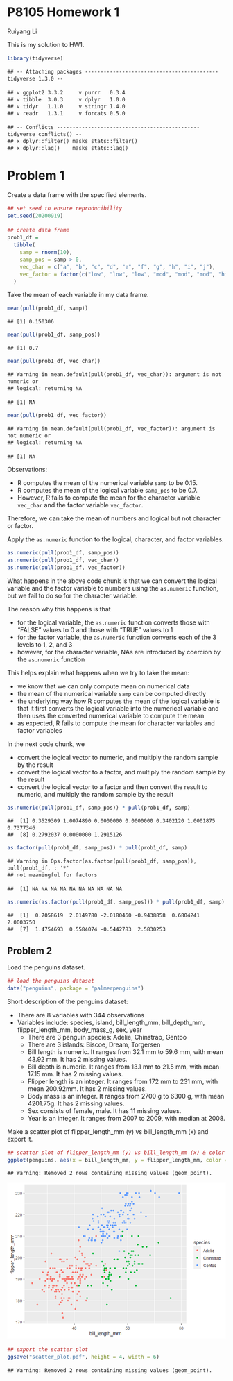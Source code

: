 P8105 Homework 1
================
Ruiyang Li

This is my solution to HW1.

``` r
library(tidyverse)
```

    ## -- Attaching packages ------------------------------------------- tidyverse 1.3.0 --

    ## v ggplot2 3.3.2     v purrr   0.3.4
    ## v tibble  3.0.3     v dplyr   1.0.0
    ## v tidyr   1.1.0     v stringr 1.4.0
    ## v readr   1.3.1     v forcats 0.5.0

    ## -- Conflicts ---------------------------------------------- tidyverse_conflicts() --
    ## x dplyr::filter() masks stats::filter()
    ## x dplyr::lag()    masks stats::lag()

# Problem 1

Create a data frame with the specified elements.

``` r
## set seed to ensure reproducibility
set.seed(20200919)

## create data frame
prob1_df = 
  tibble(
    samp = rnorm(10),
    samp_pos = samp > 0,
    vec_char = c("a", "b", "c", "d", "e", "f", "g", "h", "i", "j"),
    vec_factor = factor(c("low", "low", "low", "mod", "mod", "mod", "high", "high", "high", "high"))
  )
```

Take the mean of each variable in my data frame.

``` r
mean(pull(prob1_df, samp))
```

    ## [1] 0.150306

``` r
mean(pull(prob1_df, samp_pos))
```

    ## [1] 0.7

``` r
mean(pull(prob1_df, vec_char))
```

    ## Warning in mean.default(pull(prob1_df, vec_char)): argument is not numeric or
    ## logical: returning NA

    ## [1] NA

``` r
mean(pull(prob1_df, vec_factor))
```

    ## Warning in mean.default(pull(prob1_df, vec_factor)): argument is not numeric or
    ## logical: returning NA

    ## [1] NA

Observations:

  - R computes the mean of the numerical variable `samp` to be 0.15.
  - R computes the mean of the logical variable `samp_pos` to be 0.7.
  - However, R fails to compute the mean for the character variable
    `vec_char` and the factor variable `vec_factor`.

Therefore, we can take the mean of numbers and logical but not character
or factor.

Apply the `as.numeric` function to the logical, character, and factor
variables.

``` r
as.numeric(pull(prob1_df, samp_pos))
as.numeric(pull(prob1_df, vec_char))
as.numeric(pull(prob1_df, vec_factor))
```

What happens in the above code chunk is that we can convert the logical
variable and the factor variable to numbers using the `as.numeric`
function, but we fail to do so for the character variable.

The reason why this happens is that

  - for the logical variable, the `as.numeric` function converts those
    with “FALSE” values to 0 and those with “TRUE” values to 1
  - for the factor variable, the `as.numeric` function converts each of
    the 3 levels to 1, 2, and 3
  - however, for the character variable, NAs are introduced by coercion
    by the `as.numeric` function

This helps explain what happens when we try to take the mean:

  - we know that we can only compute mean on numerical data
  - the mean of the numerical variable `samp` can be computed directly
  - the underlying way how R computes the mean of the logical variable
    is that it first converts the logical variable into the numerical
    variable and then uses the converted numerical variable to compute
    the mean
  - as expected, R fails to compute the mean for character variables and
    factor variables

In the next code chunk, we

  - convert the logical vector to numeric, and multiply the random
    sample by the result
  - convert the logical vector to a factor, and multiply the random
    sample by the result
  - convert the logical vector to a factor and then convert the result
    to numeric, and multiply the random sample by the result

<!-- end list -->

``` r
as.numeric(pull(prob1_df, samp_pos)) * pull(prob1_df, samp)
```

    ##  [1] 0.3529309 1.0074890 0.0000000 0.0000000 0.3402120 1.0001875 0.7377346
    ##  [8] 0.2792037 0.0000000 1.2915126

``` r
as.factor(pull(prob1_df, samp_pos)) * pull(prob1_df, samp)
```

    ## Warning in Ops.factor(as.factor(pull(prob1_df, samp_pos)), pull(prob1_df, : '*'
    ## not meaningful for factors

    ##  [1] NA NA NA NA NA NA NA NA NA NA

``` r
as.numeric(as.factor(pull(prob1_df, samp_pos))) * pull(prob1_df, samp)
```

    ##  [1]  0.7058619  2.0149780 -2.0180460 -0.9438858  0.6804241  2.0003750
    ##  [7]  1.4754693  0.5584074 -0.5442783  2.5830253

## Problem 2

Load the penguins dataset.

``` r
## load the penguins dataset
data("penguins", package = "palmerpenguins")
```

Short description of the penguins dataset:

  - There are 8 variables with 344 observations
  - Variables include: species, island, bill\_length\_mm,
    bill\_depth\_mm, flipper\_length\_mm, body\_mass\_g, sex, year
      - There are 3 penguin species: Adelie, Chinstrap, Gentoo
      - There are 3 islands: Biscoe, Dream, Torgersen
      - Bill length is numeric. It ranges from 32.1 mm to 59.6 mm, with
        mean 43.92 mm. It has 2 missing values.
      - Bill depth is numeric. It ranges from 13.1 mm to 21.5 mm, with
        mean 17.15 mm. It has 2 missing values.
      - Flipper length is an integer. It ranges from 172 mm to 231 mm,
        with mean 200.92mm. It has 2 missing values.
      - Body mass is an integer. It ranges from 2700 g to 6300 g, with
        mean 4201.75g. It has 2 missing values.
      - Sex consists of female, male. It has 11 missing values.
      - Year is an integer. It ranges from 2007 to 2009, with median at
        2008.

Make a scatter plot of flipper\_length\_mm (y) vs bill\_length\_mm (x)
and export it.

``` r
## scatter plot of flipper_length_mm (y) vs bill_length_mm (x) & color by species
ggplot(penguins, aes(x = bill_length_mm, y = flipper_length_mm, color = species)) + geom_point()
```

    ## Warning: Removed 2 rows containing missing values (geom_point).

![](p8105_hw1_rl3034_files/figure-gfm/plot_export-1.png)<!-- -->

``` r
## export the scatter plot 
ggsave("scatter_plot.pdf", height = 4, width = 6)
```

    ## Warning: Removed 2 rows containing missing values (geom_point).
